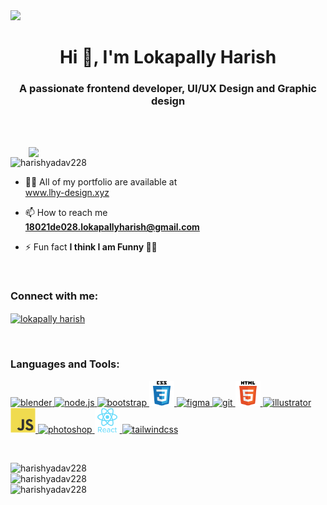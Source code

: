 

  
  <img src="https://erasebg.org/media/uploads/wp2757868-wallpaper-gif.gif">
  



 



<h1 align="center">Hi 👋, I'm Lokapally Harish</h1>
<h3 align="center">A passionate frontend developer, UI/UX Design and Graphic design</h3>


<br/>
<br/>
<p> 
<img align="right" src="https://user-images.githubusercontent.com/74038190/225813708-98b745f2-7d22-48cf-9150-083f1b00d6c9.gif" width="475">

  <p/>







<p align="left"> <img src="https://komarev.com/ghpvc/?username=harishyadav228&label=Profile%20views&color=0e75b6&style=flat" alt="harishyadav228" /> </p>

- 👨‍💻 All of my portfolio are available at <br/> www.lhy-design.xyz

- 📫 How to reach me  <br/> **18021de028.lokapallyharish@gmail.com**

- ⚡ Fun fact **I think I am Funny 🤷‍♂️** 

<br/>

<h3 align="left">Connect with me:</h3>
<p align="left">
<a href="https://linkedin.com/in/harishyadav228/" target="blank"><img align="center" src="https://raw.githubusercontent.com/rahuldkjain/github-profile-readme-generator/master/src/images/icons/Social/linked-in-alt.svg" alt="lokapally harish" height="30" width="40" /></a>
</p>

<br/>

<h3 align="left">Languages and Tools:</h3>

<p align="left">  
 <a href="https://www.blender.org/" target="_blank" rel="noreferrer"> 
  <img src="https://download.blender.org/branding/community/blender_community_badge_white.svg" alt="blender" width="40" height="40"/> 
 </a> 
   <a href="https://nodejs.org/en" target="_blank" rel="noreferrer"> 
  <img src="https://www.svgrepo.com/show/376337/node-js.svg" alt="node.js" width="40" height="40"/> 
 </a> 
 <a href="https://getbootstrap.com" target="_blank" rel="noreferrer"> 
  <img src="https://upload.wikimedia.org/wikipedia/commons/b/b2/Bootstrap_logo.svg" alt="bootstrap" width="40" height="40"/> 
 </a> 
 <a href="https://www.w3schools.com/css/" target="_blank" rel="noreferrer"> 
  <img src="https://raw.githubusercontent.com/devicons/devicon/master/icons/css3/css3-original-wordmark.svg" alt="css3" width="40" height="40"/> 
 </a> 
 <a href="https://www.figma.com/" target="_blank" rel="noreferrer"> 
  <img src="https://www.vectorlogo.zone/logos/figma/figma-icon.svg" alt="figma" width="40" height="40"/>
 </a> 
 <a href="https://git-scm.com/" target="_blank" rel="noreferrer"> 
  <img src="https://www.vectorlogo.zone/logos/git-scm/git-scm-icon.svg" alt="git" width="40" height="40"/> 
 </a>
 <a href="https://www.w3.org/html/" target="_blank" rel="noreferrer"> 
  <img src="https://raw.githubusercontent.com/devicons/devicon/master/icons/html5/html5-original-wordmark.svg" alt="html5" width="40" height="40"/> 
 </a> 
 <a href="https://www.adobe.com/in/products/illustrator.html" target="_blank" rel="noreferrer">
  <img src="https://www.vectorlogo.zone/logos/adobe_illustrator/adobe_illustrator-icon.svg" alt="illustrator" width="40" height="40"/> 
 </a>
 <a href="https://developer.mozilla.org/en-US/docs/Web/JavaScript" target="_blank" rel="noreferrer"> 
  <img src="https://raw.githubusercontent.com/devicons/devicon/master/icons/javascript/javascript-original.svg" alt="javascript" width="40" height="40"/>
 </a> 
<a href="https://www.photoshop.com/en" target="_blank" rel="noreferrer"> 
 <img src="https://upload.wikimedia.org/wikipedia/commons/thumb/9/92/Adobe_Photoshop_CS6_icon.svg/1200px-Adobe_Photoshop_CS6_icon.svg.png" alt="photoshop" width="40" height="40"/> 
</a> 
 <a href="https://reactjs.org/" target="_blank" rel="noreferrer"> 
  <img src="https://raw.githubusercontent.com/devicons/devicon/master/icons/react/react-original-wordmark.svg" alt="react" width="40" height="40"/>
 </a>
  <a href="https://tailwindcss.com/" target="_blank" rel="noreferrer"> 
  <img src="https://upload.wikimedia.org/wikipedia/commons/thumb/d/d5/Tailwind_CSS_Logo.svg/1024px-Tailwind_CSS_Logo.svg.png?20230715030042" alt="tailwindcss" width="40" height="40"/>
 </a>
 </p>

<br/>

<p>
<img align="left" src="https://github-readme-stats.vercel.app/api/top-langs?username=harishyadav228&show_icons=true&locale=en&layout=compact" alt="harishyadav228" width="320" />
<img align="left" src="https://github-readme-stats.vercel.app/api?username=harishyadav228&show_icons=true&locale=en" alt="harishyadav228" width="320" />
<img align="left" src="https://github-readme-streak-stats.herokuapp.com/?user=harishyadav228&" alt="harishyadav228" width="320" />
</p>


